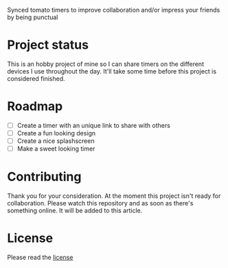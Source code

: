 Synced tomato timers to improve collaboration and/or impress your friends by being punctual

# Project status

This is an hobby project of mine so I can share timers on the different devices I use throughout the day. It'll take some time before this project is considered finished.

# Roadmap

- [ ] Create a timer with an unique link to share with others
- [ ] Create a fun looking design
- [ ] Create a nice splashscreen
- [ ] Make a sweet looking timer

# Contributing

Thank you for your consideration. At the moment this project isn't ready for collaboration. Please watch this repository and as soon as there's something online. It will be added to this article.


# License
Please read the [license](LICENSE.md)